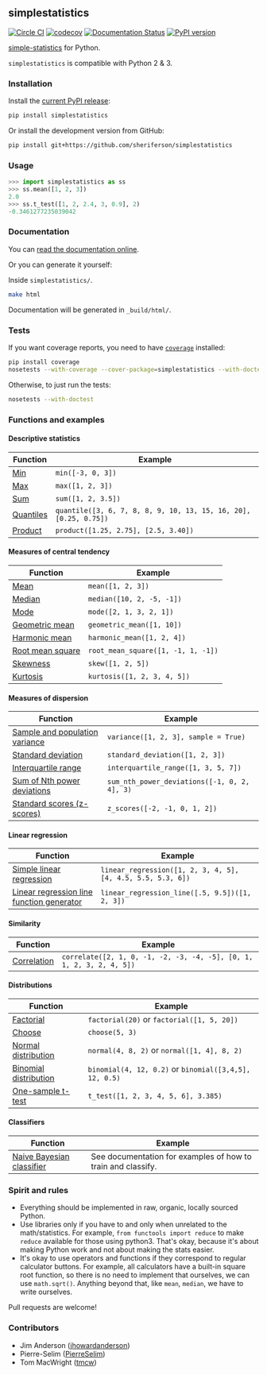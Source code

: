 ## simplestatistics

[![Circle CI](https://circleci.com/gh/sheriferson/simplestatistics.svg?style=svg)](https://circleci.com/gh/sheriferson/simplestatistics)
[![codecov](https://codecov.io/gh/sheriferson/simplestatistics/branch/master/graph/badge.svg)](https://codecov.io/gh/sheriferson/simplestatistics)
[![Documentation Status](https://readthedocs.org/projects/simplestatistics/badge/?version=latest)](http://simplestatistics.readthedocs.io/en/latest/?badge=latest)
[![PyPI version](https://badge.fury.io/py/simplestatistics.svg)](https://badge.fury.io/py/simplestatistics)

[simple-statistics](https://github.com/tmcw/simple-statistics)
for Python.

`simplestatistics` is compatible with Python 2 & 3.
### Installation

Install the [current PyPI release](https://pypi.python.org/pypi/simplestatistics):

```bash
pip install simplestatistics
```

Or install the development version from GitHub:

```bash
pip install git+https://github.com/sheriferson/simplestatistics
```

### Usage

```python
>>> import simplestatistics as ss
>>> ss.mean([1, 2, 3])
2.0
>>> ss.t_test([1, 2, 2.4, 3, 0.9], 2)
-0.3461277235039042
```

### Documentation

You can [read the documentation online](http://simplestatistics.readthedocs.io/en/latest/).

Or you can generate it yourself:

Inside `simplestatistics/`.

```bash
make html
```

Documentation will be generated in `_build/html/`.

### Tests

If you want coverage reports, you need to have [`coverage`](https://pypi.python.org/pypi/coverage) installed:

```bash
pip install coverage
nosetests --with-coverage --cover-package=simplestatistics --with-doctest
```

Otherwise, to just run the tests:

```bash
nosetests --with-doctest
```

### Functions and examples

#### Descriptive statistics

| Function      | Example                                                          |
|---------------|------------------------------------------------------------------|
| [Min][]       | `min([-3, 0, 3])`                                                |
| [Max][]       | `max([1, 2, 3])`                                                 |
| [Sum][]       | `sum([1, 2, 3.5])`                                               |
| [Quantiles][] | `quantile([3, 6, 7, 8, 8, 9, 10, 13, 15, 16, 20], [0.25, 0.75])` |
| [Product][]   | `product([1.25, 2.75], [2.5, 3.40])`                             |

[Min]: http://simplestatistics.readthedocs.io/en/latest/#min
[Max]: http://simplestatistics.readthedocs.io/en/latest/#max
[Sum]: http://simplestatistics.readthedocs.io/en/latest/#sum
[Quantiles]: http://simplestatistics.readthedocs.io/en/latest/#quantiles
[Product]: http://simplestatistics.readthedocs.io/en/latest/#product

#### Measures of central tendency

| Function             | Example                            |
|----------------------|------------------------------------|
| [Mean][]             | `mean([1, 2, 3])`                  |
| [Median][]           | `median([10, 2, -5, -1])`          |
| [Mode][]             | `mode([2, 1, 3, 2, 1])`            |
| [Geometric mean][]   | `geometric_mean([1, 10])`          |
| [Harmonic mean][]    | `harmonic_mean([1, 2, 4])`         |
| [Root mean square][] | `root_mean_square([1, -1, 1, -1])` |
| [Skewness][]         | `skew([1, 2, 5])`                  |
| [Kurtosis][]         | `kurtosis([1, 2, 3, 4, 5])`        |

[Mean]: http://simplestatistics.readthedocs.io/en/latest/#mean
[Median]: http://simplestatistics.readthedocs.io/en/latest/#median
[Mode]: http://simplestatistics.readthedocs.io/en/latest/#mode
[Geometric mean]: http://simplestatistics.readthedocs.io/en/latest/#geometric-mean
[Harmonic mean]: http://simplestatistics.readthedocs.io/en/latest/#harmonic-mean
[Root mean square]: http://simplestatistics.readthedocs.io/en/latest/#root-mean-square
[Skewness]: http://simplestatistics.readthedocs.io/en/latest/#skewness
[Kurtosis]: http://simplestatistics.readthedocs.io/en/latest/#kurtosis

#### Measures of dispersion

| Function                                   | Example                                      |
|--------------------------------------------|----------------------------------------------|
| [Sample and population variance][variance] | `variance([1, 2, 3], sample = True)`         |
| [Standard deviation][sd]                   | `standard_deviation([1, 2, 3])`              |
| [Interquartile range][]                    | `interquartile_range([1, 3, 5, 7])`          |
| [Sum of Nth power deviations][sumndevs]    | `sum_nth_power_deviations([-1, 0, 2, 4], 3)` |
| [Standard scores (z-scores)][zscores]      | `z_scores([-2, -1, 0, 1, 2])`                |

[variance]: http://simplestatistics.readthedocs.io/en/latest/#variance
[sd]: http://simplestatistics.readthedocs.io/en/latest/#standard-deviation
[Interquartile range]: http://simplestatistics.readthedocs.io/en/latest/#interquartile-range
[sumndevs]: http://simplestatistics.readthedocs.io/en/latest/#sum-of-nth-power-deviations
[zscores]: http://simplestatistics.readthedocs.io/en/latest/#standard-scores-z-scores 

#### Linear regression

| Function                                                | Example                                                     |
|---------------------------------------------------------|-------------------------------------------------------------|
| [Simple linear regression][linreg]                      | `linear_regression([1, 2, 3, 4, 5], [4, 4.5, 5.5, 5.3, 6])` |
| [Linear regression line function generator][linregline] | `linear_regression_line([.5, 9.5])([1, 2, 3])`              |

[linreg]: http://simplestatistics.readthedocs.io/en/latest/#linear-regression
[linregline]: http://simplestatistics.readthedocs.io/en/latest/#linear-regression-line-function

#### Similarity

| Function        | Example                                                              |
|-----------------|----------------------------------------------------------------------|
| [Correlation][] | `correlate([2, 1, 0, -1, -2, -3, -4, -5], [0, 1, 1, 2, 3, 2, 4, 5])` |

[Correlation]: http://simplestatistics.readthedocs.io/en/latest/#correlation

#### Distributions

| Function                  | Example                                                |
|---------------------------|--------------------------------------------------------|
| [Factorial][]             | `factorial(20)` or `factorial([1, 5, 20])`             |
| [Choose][]                | `choose(5, 3)`                                         |
| [Normal distribution][]   | `normal(4, 8, 2)` or `normal([1, 4], 8, 2)`            |
| [Binomial distribution][] | `binomial(4, 12, 0.2)` or `binomial([3,4,5], 12, 0.5)` |
| [One-sample t-test][]     | `t_test([1, 2, 3, 4, 5, 6], 3.385)`                    |

[Factorial]: http://simplestatistics.readthedocs.io/en/latest/#factorial
[Choose]: http://simplestatistics.readthedocs.io/en/latest/#choose
[Normal distribution]: http://simplestatistics.readthedocs.io/en/latest/#normal-distribution
[Binomial distribution]: http://simplestatistics.readthedocs.io/en/latest/#binomial-distribution
[One-sample t-test]: http://simplestatistics.readthedocs.io/en/latest/#one-sample-t-test

#### Classifiers

| Function                         | Example                                                      |
|----------------------------------|--------------------------------------------------------------|
| [Naive Bayesian classifier][nbc] | See documentation for examples of how to train and classify. |

[nbc]: http://simplestatistics.readthedocs.io/en/latest/#bayesian-classifier

### Spirit and rules

- Everything should be implemented in raw, organic, locally sourced Python.
- Use libraries only if you have to and only when unrelated to the math/statistics. For example, `from functools import reduce` to make `reduce` available for those using python3. That's okay, because it's about making Python work and not about making the stats easier.
- It's okay to use operators and functions if they correspond to regular calculator buttons. For example, all calculators have a built-in square root function, so there is no need to implement that ourselves, we can use `math.sqrt()`.
Anything beyond that, like `mean`, `median`, we have to write ourselves.

Pull requests are welcome!

### Contributors

- Jim Anderson ([jhowardanderson](https://github.com/jhowardanderson))
- Pierre-Selim ([PierreSelim](https://github.com/PierreSelim))
- Tom MacWright ([tmcw](https://github.com/tmcw))
